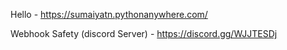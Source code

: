 Hello - https://sumaiyatn.pythonanywhere.com/

Webhook Safety (discord Server) - https://discord.gg/WJJTESDj
